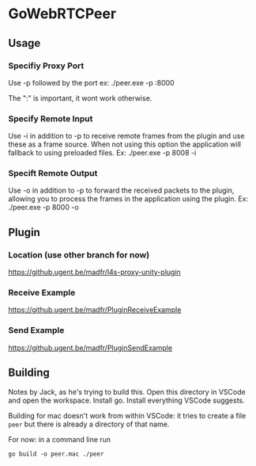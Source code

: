 # GoWebRTCPeer
 
## Usage

### Specifiy Proxy Port

Use -p followed by the port ex: ./peer.exe -p :8000

The ":" is important, it wont work otherwise.


### Specify Remote Input

Use -i in addition to -p to receive remote frames from the plugin and use these as a frame source. When not using this option the application will fallback to using preloaded files. Ex: ./peer.exe -p 8008 -i

### Specift Remote Output

Use -o in addition to -p to forward the received packets to the plugin, allowing you to process the frames in the application using the plugin. Ex: ./peer.exe -p 8000 -o

## Plugin

### Location (use other branch for now)
https://github.ugent.be/madfr/l4s-proxy-unity-plugin
### Receive Example
https://github.ugent.be/madfr/PluginReceiveExample
### Send Example
https://github.ugent.be/madfr/PluginSendExample

## Building

Notes by Jack, as he's trying to build this.
Open this directory in VSCode and open the workspace.
Install go. Install everything VSCode suggests.

Building for mac doesn't work from within VSCode: it tries to create a file `peer` but there is already a directory of that name.

For now: in a command line run

```
go build -o peer.mac ./peer
```